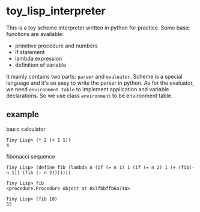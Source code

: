 # toy_lisp_interpreter

This is a toy scheme interpreter written in python for practice. Some basic functions are available: 
- primitive  procedure and numbers
- if statement
- lambda expression
- definition of variable

It mainly contains two parts: `parser` and `evaluator`. Scheme is a special language and it's so easy to write the parser in python. As for the evaluator, we need `environment table` to implement application and variable declarations. So we use class `environment` to be  environment table. 

## example
basic calculator
```
Tiny Lisp> (* 2 (+ 1 1))
4
```

fibonacci sequence
```
Tiny Lisp> (define fib (lambda n (if (= n 1) 1 (if (= n 2) 1 (+ (fib(- n 1)) (fib (- n 2)))))))

Tiny Lisp> fib
<procedure.Procedure object at 0x7fbbffb6a748>

Tiny Lisp> (fib 10)
55

```


